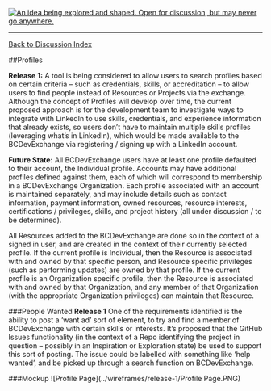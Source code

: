 <a rel="Inspiration" href="https://github.com/BCDevExchange/docs/blob/master/discussion/projectstates.md"><img alt="An idea being explored and shaped. Open for discussion, but may never go anywhere." style="border-width:0" src="http://bcdevexchange.org/badge/1.svg" title="An idea being explored and shaped. Open for discussion, but may never go anywhere." /></a>

---
[Back to Discussion Index](../discussion_index.md)


##Profiles

**Release 1:** A tool is being considered to allow users to search profiles based on certain criteria – such as credentials, skills, or accreditation – to allow users to find people instead of Resources or Projects via the exchange. Although the concept of Profiles will develop over time, the current proposed approach is for the development team to investigate ways to integrate with LinkedIn to use skills, credentials, and experience information that already exists, so users don’t have to maintain multiple skills profiles (leveraging what’s in LinkedIn), which would be made available to the BCDevExchange via registering / signing up with a LinkedIn account.  

**Future State:** All BCDevExchange users have at least one profile defaulted to their account, the Individual profile. Accounts may have additional profiles defined against them, each of which will correspond to membership in a BCDevExchange Organization. Each profile associated with an account is maintained separately, and may include details such as contact information, payment information, owned resources, resource interests, certifications / privileges, skills, and project history (all under discussion / to be determined). 
 
All Resources added to the BCDevExchange are done so in the context of a signed in user, and are created in the context of their currently selected profile. If the current profile is Individual, then the Resource is associated with and owned by that specific person, and Resource specific privileges (such as performing updates) are owned by that profile. If the current profile is an Organization specific profile, then the Resource is associated with and owned by that Organization, and any member of that Organization (with the appropriate Organization privileges) can maintain that Resource. 

###People Wanted
**Release 1** One of the requirements identified is the ability to post a ‘want ad’ sort of element, to try and find a member of BCDevExchange with certain skills or interests. It’s proposed that the GitHub Issues functionality (in the context of a Repo identifying the project in question – possibly in an Inspiration or Exploration state) be used to support this sort of posting. The issue could be labelled with something like ‘help wanted’, and be picked up through a search function on BCDevExchange. 

###Mockup
![Profile Page](../wireframes/release-1/Profile Page.PNG)

